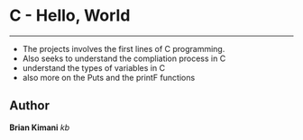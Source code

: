 # C - Hello, World
---
* The projects involves the first lines of C programming.
* Also seeks to understand the compliation process in C
* understand the types of variables in C 
* also more on the Puts and the printF functions

## Author
**Brian Kimani** *kb*
